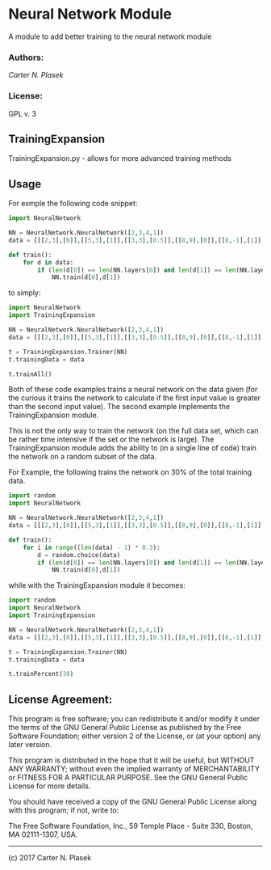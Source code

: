# Neural Network Module

A module to add better training to the neural network module

### Authors:

*Carter N. Plasek*

### License:

GPL v. 3

## TrainingExpansion  
TrainingExpansion.py - allows for more advanced training methods

## Usage

For exmple the following code snippet:

```python
import NeuralNetwork

NN = NeuralNetwork.NeuralNetwork([2,3,4,1])
data = [[[2,3],[0]],[[5,3],[1]],[[3,3],[0.5]],[[8,9],[0]],[[8,-1],[1]],[[2,-1],[1]],[[-5,-6],[1]]]

def train():
    for d in data:
        if (len(d[0]) == len(NN.layers[0]) and len(d[1]) == len(NN.layers[len(NN.layers) - 1])):
            NN.train(d[0],d[1])
```

to simply:

```python
import NeuralNetwork
import TrainingExpansion

NN = NeuralNetwork.NeuralNetwork([2,3,4,1])
data = [[[2,3],[0]],[[5,3],[1]],[[3,3],[0.5]],[[8,9],[0]],[[8,-1],[1]],[[2,-1],[1]],[[-5,-6],[1]]]

t = TrainingExpansion.Trainer(NN)
t.trainingData = data

t.trainAll()
```

Both of these code examples trains a neural network on the data given (for the curious it trains the network to calculate if the first input value is greater than the second input value). The second example implements the TrainingExpansion module. 

This is not the only way to train the network (on the full data set, which can be rather time intensive if the set or the network is large). The TrainingExpansion module adds the ability to (in a single line of code) train the network on a random subset of the data. 

For Example, the following trains the network on 30% of the total training data.

```python
import random
import NeuralNetwork

NN = NeuralNetwork.NeuralNetwork([2,3,4,1])
data = [[[2,3],[0]],[[5,3],[1]],[[3,3],[0.5]],[[8,9],[0]],[[8,-1],[1]],[[2,-1],[1]],[[-5,-6],[1]]]

def train():
    for i in range((len(data) - 1) * 0.3):
        d = random.choice(data)
        if (len(d[0]) == len(NN.layers[0]) and len(d[1]) == len(NN.layers[len(NN.layers) - 1])):
            NN.train(d[0],d[1])
```

while with the TrainingExpansion module it becomes:

```python
import random
import NeuralNetwork
import TrainingExpansion

NN = NeuralNetwork.NeuralNetwork([2,3,4,1])
data = [[[2,3],[0]],[[5,3],[1]],[[3,3],[0.5]],[[8,9],[0]],[[8,-1],[1]],[[2,-1],[1]],[[-5,-6],[1]]]

t = TrainingExpansion.Trainer(NN)
t.trainingData = data

t.trainPercent(30)
```

## License Agreement:

This program is free software; you can redistribute it and/or modify it under
the terms of the GNU General Public License as published by the Free Software
Foundation; either version 2 of the License, or (at your option) any later
version.

This program is distributed in the hope that it will be useful, but WITHOUT
ANY WARRANTY; without even the implied warranty of MERCHANTABILITY or FITNESS
FOR A PARTICULAR PURPOSE. See the GNU General Public License for more details.

You should have received a copy of the GNU General Public License along with
this program; if not, write to:

 The Free Software Foundation, Inc.,
 59 Temple Place - Suite 330,
 Boston, MA  02111-1307, USA.

---

(c) 2017 Carter N. Plasek
